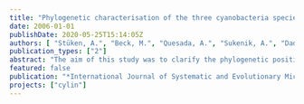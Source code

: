 ```yaml
---
title: "Phylogenetic characterisation of the three cyanobacteria species Anabaena bergii, Aphanizomenon ovalisporum and Aphanizomenon aphanizomenoides (order Nostocales)"
date: 2006-01-01
publishDate: 2020-05-25T15:14:05Z
authors: [ "Stüken, A.", "Beck, M.", "Quesada, A.", "Sukenik, A.", "Dadheech, P. K.", "Wiedner, C." ]
publication_types: ["2"]
abstract: "The aim of this study was to clarify the phylogenetic position of the three heterocystous cyanobacteria species Anabaena bergii, Aphanizomenon ovalisporum and Aphanizomenon aphanizomenoides within the order Nostocales. We determined and phylogentically analysed 16S rRNA gene and cpcBA-IGS sequences of four A. bergii, three A. ovalisporum, one A. aphanizomenoides and seven Aphanizomenon sp. strains isolated from Spain, Germany, Israel and Senegal and complemented the analyses with 2 morphometric descriptions of these strains. The phylogenetic clustering did not follow the current botanical classification. All three species clustered separately from the majority of Anabaena and Aphanizomenon strains. A. bergii and A. ovalisporum clustered close to Nodularia, whereas the position of the cluster containing the A. aphanizomenoides strain varied between the trees and the different tree constructing methods used. In addition to A. aphanizomenoides, this cluster contained the two Anabaena species A. kisseleviana and A. oumina. All three species had highly similar DNA sequences at the two fragments analysed and thus, based on evolutionary distances, might be assigned to a single species. Further, our results contradict the previously formulated suggestion that A. bergii and A. ovalisporum are 3 morphotypes of a single species. Instead, A. bergii and A. ovalisporum consistently formed separate clusters, which were less than 96.6 % similar to each other based on 16S rRNA gene sequence analysis. Our results support the idea that the taxonomy of heterocystous cyanobacteria should be revised, but also emphasize the importance of detailed morphological information when molecular data of new strains is used for taxonomy."
featured: false
publication: "*International Journal of Systematic and Evolutionary Microbiology*"
projects: ["cylin"]
---
```


